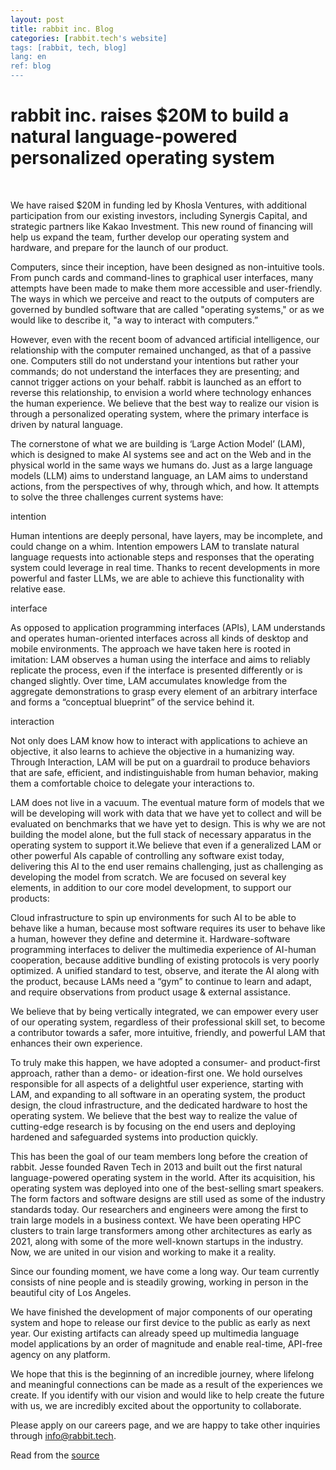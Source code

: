 ```yaml
---
layout: post
title: rabbit inc. Blog
categories: [rabbit.tech's website]
tags: [rabbit, tech, blog]
lang: en
ref: blog
---
```


<h1>rabbit inc. raises $20M to build a natural language-powered personalized operating system</h1>

<br>

We have raised $20M in funding led by Khosla Ventures, with additional participation from our existing investors, including Synergis Capital, and strategic partners like Kakao Investment. This new round of financing will help us expand the team, further develop our operating system and hardware, and prepare for the launch of our product.


Computers, since their inception, have been designed as non-intuitive tools. From punch cards and command-lines to graphical user interfaces, many attempts have been made to make them more accessible and user-friendly. The ways in which we perceive and react to the outputs of computers are governed by bundled software that are called "operating systems," or as we would like to describe it, "a way to interact with computers.”


However, even with the recent boom of advanced artificial intelligence, our relationship with the computer remained unchanged, as that of a passive one. Computers still do not understand your intentions but rather your commands; do not understand the interfaces they are presenting; and cannot trigger actions on your behalf. rabbit is launched as an effort to reverse this relationship, to envision a world where technology enhances the human experience. We believe that the best way to realize our vision is through a personalized operating system, where the primary interface is driven by natural language.


The cornerstone of what we are building is ‘Large Action Model’ (LAM), which is designed to make AI systems see and act on the Web and in the physical world in the same ways we humans do.  Just as a large language models (LLM) aims to understand language, an LAM aims to understand actions, from the perspectives of why, through which, and how. It attempts to solve the three challenges current systems have:


intention

Human intentions are deeply personal, have layers, may be incomplete, and could change on a whim. Intention empowers LAM to translate natural language requests into actionable steps and responses that the operating system could leverage in real time. Thanks to recent developments in more powerful and faster LLMs, we are able to achieve this functionality with relative ease.

interface

As opposed to application programming interfaces (APIs), LAM understands and operates human-oriented interfaces across all kinds of desktop and mobile environments. The approach we have taken here is rooted in imitation: LAM observes a human using the interface and aims to reliably replicate the process, even if the interface is presented differently or is changed slightly. Over time, LAM accumulates knowledge from the aggregate demonstrations to grasp every element of an arbitrary interface and forms a “conceptual blueprint” of the service behind it.

interaction

Not only does LAM know how to interact with applications to achieve an objective, it also learns to achieve the objective in a humanizing way. Through Interaction, LAM will be put on a guardrail to produce behaviors that are safe, efficient, and indistinguishable from human behavior, making them a comfortable choice to delegate your interactions to.


LAM does not live in a vacuum. The eventual mature form of models that we will be developing will work with data that we have yet to collect and will be evaluated on benchmarks that we have yet to design. This is why we are not building the model alone, but the full stack of necessary apparatus in the operating system to support it.We believe that even if a generalized LAM or other powerful AIs capable of controlling any software exist today, delivering this AI to the end user remains challenging, just as challenging as developing the model from scratch. We are focused on several key elements, in addition to our core model development, to support our products:


Cloud infrastructure to spin up environments for such AI to be able to behave like a human, because most software requires its user to behave like a human, however they define and determine it.
Hardware-software programming interfaces to deliver the multimedia experience of AI-human cooperation, because additive bundling of existing protocols is very poorly optimized.
A unified standard to test, observe, and iterate the AI along with the product, because LAMs need a “gym” to continue to learn and adapt, and require observations from product usage & external assistance.

We believe that by being vertically integrated, we can empower every user of our operating system, regardless of their professional skill set, to become a contributor towards a safer, more intuitive, friendly, and powerful LAM that enhances their own experience.


To truly make this happen, we have adopted a consumer- and product-first approach, rather than a demo- or ideation-first one. We hold ourselves responsible for all aspects of a delightful user experience, starting with LAM, and expanding to all software in an operating system, the product design, the cloud infrastructure, and the dedicated hardware to host the operating system. We believe that the best way to realize the value of cutting-edge research is by focusing on the end users and deploying hardened and safeguarded systems into production quickly.


This has been the goal of our team members long before the creation of rabbit. Jesse founded Raven Tech in 2013 and built out the first natural language-powered operating system in the world. After its acquisition, his operating system was deployed into one of the best-selling smart speakers. The form factors and software designs are still used as some of the industry standards today. Our researchers and engineers were among the first to train large models in a business context. We have been operating HPC clusters to train large transformers among other architectures as early as 2021, along with some of the more well-known startups in the industry. Now, we are united in our vision and working to make it a reality.


Since our founding moment, we have come a long way. Our team currently consists of nine people and is steadily growing, working in person in the beautiful city of Los Angeles.


We have finished the development of major components of our operating system and hope to release our first device to the public as early as next year. Our existing artifacts can already speed up multimedia language model applications by an order of magnitude and enable real-time, API-free agency on any platform.


We hope that this is the beginning of an incredible journey, where lifelong and meaningful connections can be made as a result of the experiences we create. If you identify with our vision and would like to help create the future with us, we are incredibly excited about the opportunity to collaborate.


Please apply on our careers page, and we are happy to take other inquiries through info@rabbit.tech.




Read from the <a href="https://www.rabbit.tech/newsroom/rabbit-raises-20m" target="_blank"><span class="underline-anchor">source<span class="underline moving-underline"></span></span></a>

